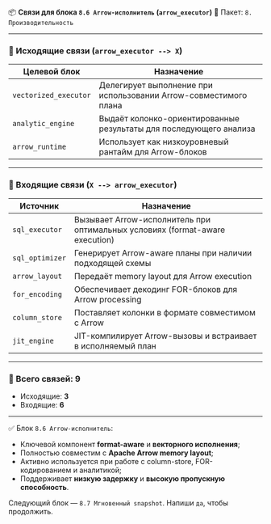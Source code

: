 📦 **Связи для блока `8.6 Arrow-исполнитель` (`arrow_executor`)**
📁 Пакет: `8. Производительность`

---

### 🔻 Исходящие связи (`arrow_executor --> X`)

| Целевой блок          | Назначение                                                         |
| --------------------- | ------------------------------------------------------------------ |
| `vectorized_executor` | Делегирует выполнение при использовании Arrow-совместимого плана   |
| `analytic_engine`     | Выдаёт колонко-ориентированные результаты для последующего анализа |
| `arrow_runtime`       | Использует как низкоуровневый рантайм для Arrow-блоков             |

---

### 🔺 Входящие связи (`X --> arrow_executor`)

| Источник        | Назначение                                                                   |
| --------------- | ---------------------------------------------------------------------------- |
| `sql_executor`  | Вызывает Arrow-исполнитель при оптимальных условиях (format-aware execution) |
| `sql_optimizer` | Генерирует Arrow-aware планы при наличии подходящей схемы                    |
| `arrow_layout`  | Передаёт memory layout для Arrow execution                                   |
| `for_encoding`  | Обеспечивает декодинг FOR-блоков для Arrow processing                        |
| `column_store`  | Поставляет колонки в формате совместимом с Arrow                             |
| `jit_engine`    | JIT-компилирует Arrow-вызовы и встраивает в исполняемый план                 |

---

### 🧩 Всего связей: **9**

* Исходящие: **3**
* Входящие: **6**

---

✅ Блок `8.6 Arrow-исполнитель`:

* Ключевой компонент **format-aware** и **векторного исполнения**;
* Полностью совместим с **Apache Arrow memory layout**;
* Активно используется при работе с column-store, FOR-кодированием и аналитикой;
* Поддерживает **низкую задержку** и **высокую пропускную способность**.

Следующий блок — `8.7 Мгновенный snapshot`. Напиши `да`, чтобы продолжить.

